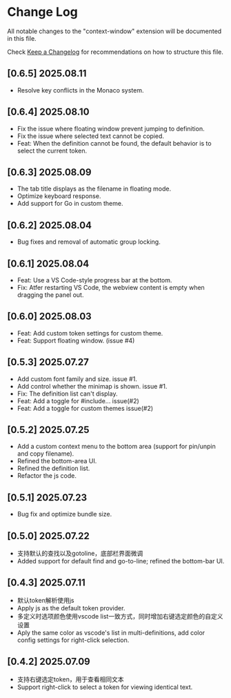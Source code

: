 # Change Log

All notable changes to the "context-window" extension will be documented in this file.

Check [Keep a Changelog](http://keepachangelog.com/) for recommendations on how to structure this file.

## [0.6.5] 2025.08.11

- Resolve key conflicts in the Monaco system.

## [0.6.4] 2025.08.10

- Fix the issue where floating window prevent jumping to definition.
- Fix the issue where selected text cannot be copied.
- Feat: When the definition cannot be found, the default behavior is to select the current token.

## [0.6.3] 2025.08.09

- The tab title displays as the filename in floating mode.
- Optimize keyboard response.
- Add support for Go in custom theme.

## [0.6.2] 2025.08.04

- Bug fixes and removal of automatic group locking.

## [0.6.1] 2025.08.04

- Feat: Use a VS Code-style progress bar at the bottom.
- Fix: Atfer restarting VS Code, the webview content is empty when dragging the panel out.

## [0.6.0] 2025.08.03

- Feat: Add custom token settings for custom theme. 
- Feat: Support floating window. (issue #4)

## [0.5.3] 2025.07.27

- Add custom font family and size. issue #1.
- Add control whether the minimap is shown. issue #1.
- Fix: The definition list can't display.
- Feat: Add a toggle for #include... issue(#2)
- Feat: Add a toggle for custom themes issue(#2)

## [0.5.2] 2025.07.25

- Add a custom context menu to the bottom area (support for pin/unpin and copy filename).
- Refined the bottom-area UI.
- Refined the definition list.
- Refactor the js code.

## [0.5.1] 2025.07.23

- Bug fix and optimize bundle size.

## [0.5.0] 2025.07.22

- 支持默认的查找以及gotoline，底部栏界面微调
- Added support for default find and go-to-line; refined the bottom-bar UI.

## [0.4.3] 2025.07.11

- 默认token解析使用js
- Apply js as the default token provider.
- 多定义时选项颜色使用vscode list一致方式，同时增加右键选定颜色的自定义设置
- Aply the same color as vscode's list in multi-definitions, add color config settings for right-click selection.

## [0.4.2] 2025.07.09

- 支持右键选定token，用于查看相同文本
- Support right-click to select a token for viewing identical text.